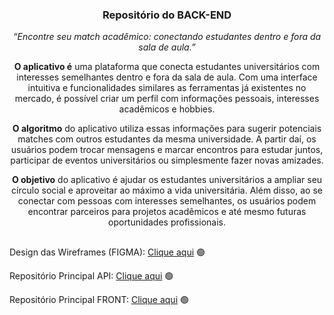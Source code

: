 <div align="center">
  
  ### Repositório do BACK-END
  
_“Encontre seu match acadêmico: conectando estudantes dentro e 
fora da sala de aula.”_
  
<strong> O aplicativo é</strong> uma plataforma que conecta estudantes universitários com 
interesses semelhantes dentro e fora da sala de aula. Com uma interface intuitiva e 
funcionalidades similares as ferramentas já existentes no mercado, é possível criar um perfil com informações 
pessoais, interesses acadêmicos e hobbies. 
  
<strong> O algoritmo</strong> do aplicativo utiliza essas informações para sugerir potenciais matches 
com outros estudantes da mesma universidade. A partir daí, os usuários podem trocar 
mensagens e marcar encontros para estudar juntos, participar de eventos 
universitários ou simplesmente fazer novas amizades.
  
<strong> O objetivo</strong> do aplicativo é ajudar os estudantes universitários a ampliar seu círculo 
social e aproveitar ao máximo a vida universitária. Além disso, ao se conectar com 
pessoas com interesses semelhantes, os usuários podem encontrar parceiros para 
projetos acadêmicos e até mesmo futuras oportunidades profissionais. 
  
</div>

## 
Design das Wireframes (FIGMA): <a href="https://www.figma.com/file/vdgJqeTlBXJYXx35ed9ZYC/Match-App?type=design&node-id=0%3A1&t=2QPbog0MAznD5Xv0-1">Clique aqui</a> 🟢

Repositório Principal API: <a href="https://github.com/Juanpi92/api_uva_match">Clique aqui</a> 🟢

Repositório Principal FRONT: <a href="https://github.com/plfmoura/match-app">Clique aqui</a> 🟢
